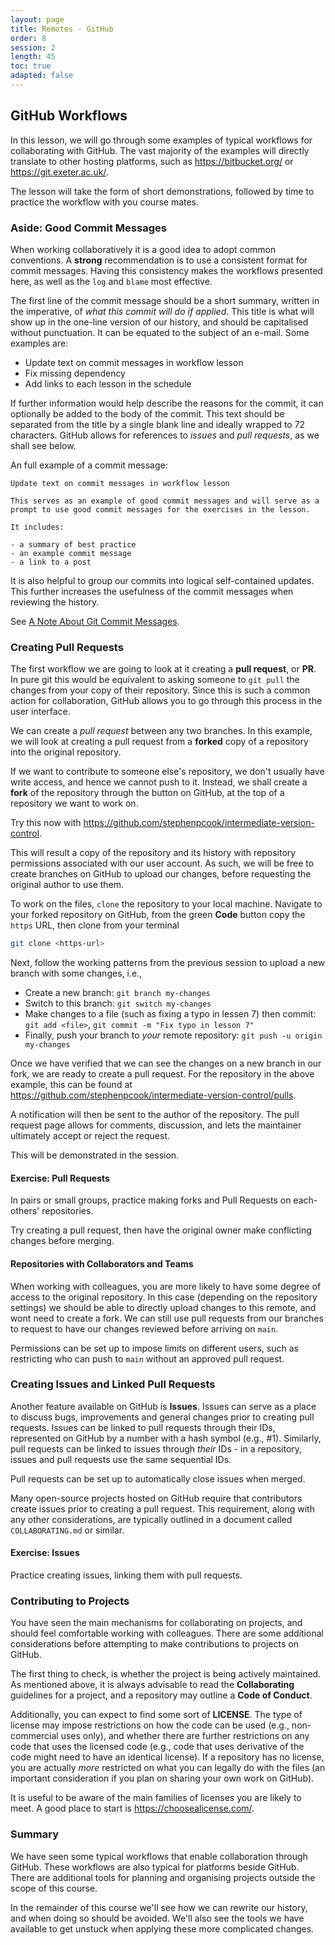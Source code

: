 ```yaml
---
layout: page
title: Remotes - GitHub
order: 8
session: 2
length: 45
toc: true
adapted: false
---
```


## GitHub Workflows

In this lesson, we will go through some examples of typical workflows for collaborating with GitHub.
The vast majority of the examples will directly translate to other hosting platforms, such as <https://bitbucket.org/> or <https://git.exeter.ac.uk/>.

The lesson will take the form of short demonstrations, followed by time to practice the workflow with you course mates.

### Aside: Good Commit Messages

When working collaboratively it is a good idea to adopt common conventions.
A **strong** recommendation is to use a consistent format for commit messages.
Having this consistency makes the workflows presented here, as well as the `log` and `blame` most effective.

The first line of the commit message should be a short summary, written in the imperative, of *what this commit will do if applied*.
This title is what will show up in the one-line version of our history, and should be capitalised without punctuation.
It can be equated to the subject of an e-mail.
Some examples are:

- Update text on commit messages in workflow lesson
- Fix missing dependency
- Add links to each lesson in the schedule

If further information would help describe the reasons for the commit, it can optionally be added to the body of the commit.
This text should be separated from the title by a single blank line and ideally wrapped to 72 characters.
GitHub allows for references to *issues* and *pull requests*, as we shall see below.

An full example of a commit message:

``` none
Update text on commit messages in workflow lesson

This serves as an example of good commit messages and will serve as a
prompt to use good commit messages for the exercises in the lesson.

It includes:

- a summary of best practice
- an example commit message
- a link to a post
```

It is also helpful to group our commits into logical self-contained updates.
This further increases the usefulness of the commit messages when reviewing the history.

See [A Note About Git Commit Messages](https://tbaggery.com/2008/04/19/a-note-about-git-commit-messages.html).

### Creating Pull Requests

The first workflow we are going to look at it creating a **pull request**, or **PR**.
In pure git this would be equivalent to asking someone to `git pull` the changes from your copy of their repository.
Since this is such a common action for collaboration, GitHub allows you to go through this process in the user interface.

We can create a *pull request* between any two branches.
In this example, we will look at creating a pull request from a **forked** copy of a repository into the original repository.

If we want to contribute to someone else's repository, we don't usually have write access, and hence we cannot push to it.
Instead, we shall create a **fork** of the repository through the button on GitHub, at the top of a repository we want to work on.

Try this now with <https://github.com/stephenpcook/intermediate-version-control>.

This will result a copy of the repository and its history with repository permissions associated with our user account.
As such, we will be free to create branches on GitHub to upload our changes, before requesting the original author to use them.

To work on the files, `clone` the repository to your local machine.
Navigate to your forked repository on GitHub, from the green **Code** button copy the `https` URL, then clone from your terminal

``` sh
git clone <https-url>
```

Next, follow the working patterns from the previous session to upload a new branch with some changes, i.e.,

- Create a new branch: `git branch my-changes`
- Switch to this branch: `git switch my-changes`
- Make changes to a file (such as fixing a typo in lessen 7) then commit: `git add <file>`, `git commit -m "Fix typo in lesson 7"`
- Finally, push your branch to *your* remote repository: `git push -u origin my-changes`

Once we have verified that we can see the changes on a new branch in our fork, we are ready to create a pull request.
For the repository in the above example, this can be found at <https://github.com/stephenpcook/intermediate-version-control/pulls>.

A notification will then be sent to the author of the repository.
The pull request page allows for comments, discussion, and lets the maintainer ultimately accept or reject the request.

This will be demonstrated in the session.

#### Exercise: Pull Requests

In pairs or small groups, practice making forks and Pull Requests on each-others' repositories.

Try creating a pull request, then have the original owner make conflicting changes before merging.

#### Repositories with Collaborators and Teams

When working with colleagues, you are more likely to have some degree of access to the original repository.
In this case (depending on the repository settings) we should be able to directly upload changes to this remote, and wont need to create a fork.
We can still use pull requests from our branches to request to have our changes reviewed before arriving on `main`.

Permissions can be set up to impose limits on different users, such as restricting who can push to `main` without an approved pull request.

### Creating Issues and Linked Pull Requests

Another feature available on GitHub is **Issues**.
Issues can serve as a place to discuss bugs, improvements and general changes prior to creating pull requests.
Issues can be linked to pull requests through their IDs, represented on GitHub by a number with a hash symbol (e.g., #1).
Similarly, pull requests can be linked to issues through *their* IDs - in a repository, issues and pull requests use the same sequential IDs.

Pull requests can be set up to automatically close issues when merged.

Many open-source projects hosted on GitHub require that contributors create issues prior to creating a pull request.
This requirement, along with any other considerations, are typically outlined in a document called `COLLABORATING.md` or similar.

#### Exercise: Issues

Practice creating issues, linking them with pull requests.

### Contributing to Projects

You have seen the main mechanisms for collaborating on projects, and should feel comfortable working with colleagues.
There are some additional considerations before attempting to make contributions to projects on GitHub.

The first thing to check, is whether the project is being actively maintained.
As mentioned above, it is always advisable to read the **Collaborating** guidelines for a project, and a repository may outline a **Code of Conduct**.

Additionally, you can expect to find some sort of **LICENSE**.
The type of license may impose restrictions on how the code can be used (e.g., non-commercial uses only), and whether there are further restrictions on any code that uses the licensed code (e.g., code that uses derivative of the code might need to have an identical license).
If a repository has no license, you are actually *more* restricted on what you can legally do with the files (an important consideration if you plan on sharing your own work on GitHub).

It is useful to be aware of the main families of licenses you are likely to meet.
A good place to start is <https://choosealicense.com/>.

### Summary

We have seen some typical workflows that enable collaboration through GitHub.
These workflows are also typical for platforms beside GitHub.
There are additional tools for planning and organising projects outside the scope of this course.

In the remainder of this course we'll see how we can rewrite our history, and when doing so should be avoided.
We'll also see the tools we have available to get unstuck when applying these more complicated changes.
